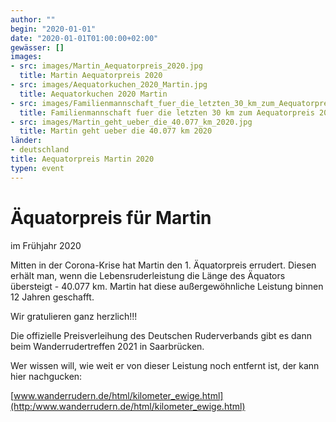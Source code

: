 ```yaml
---
author: ""
begin: "2020-01-01"
date: "2020-01-01T01:00:00+02:00"
gewässer: []
images:
- src: images/Martin_Aequatorpreis_2020.jpg
  title: Martin Aequatorpreis 2020
- src: images/Aequatorkuchen_2020_Martin.jpg
  title: Aequatorkuchen 2020 Martin
- src: images/Familienmannschaft_fuer_die_letzten_30_km_zum_Aequatorpreis_2020.jpg
  title: Familienmannschaft fuer die letzten 30 km zum Aequatorpreis 2020
- src: images/Martin_geht_ueber_die_40.077_km_2020.jpg
  title: Martin geht ueber die 40.077 km 2020
länder: 
- deutschland
title: Aequatorpreis Martin 2020
typen: event
---
```


# Äquatorpreis für Martin


im Frühjahr 2020

Mitten in der Corona-Krise hat Martin den 1. Äquatorpreis errudert. Diesen erhält man, wenn die Lebensruderleistung die Länge des Äquators übersteigt - 40.077 km. Martin hat diese außergewöhnliche Leistung binnen 12 Jahren geschafft.

Wir gratulieren ganz herzlich!!!

Die offizielle Preisverleihung des Deutschen Ruderverbands gibt es dann beim Wanderrudertreffen 2021 in Saarbrücken.

Wer wissen will, wie weit er von dieser Leistung noch entfernt ist, der kann hier nachgucken:

[www.wanderrudern.de/html/kilometer_ewige.html](http:/www.wanderrudern.de/html/kilometer_ewige.html)
